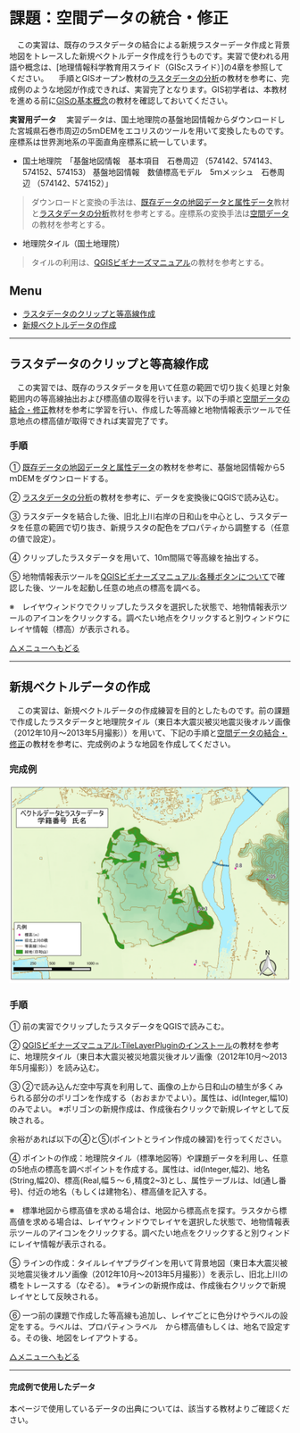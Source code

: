 # 課題：空間データの統合・修正
　この実習は、既存のラスタデータの結合による新規ラスターデータ作成と背景地図をトレースした新規ベクトルデータ作成を行うものです。実習で使われる用語や概念は、[地理情報科学教育用スライド（GIScスライド）]の4章を参照してください。
　手順とGISオープン教材の[ラスタデータの分析]の教材を参考に、完成例のような地図が作成できれば、実習完了となります。GIS初学者は、本教材を進める前に[GISの基本概念]の教材を確認しておいてください。

**実習用データ**
　実習データは、国土地理院の基盤地図情報からダウンロードした宮城県石巻市周辺の5ｍDEMをエコリスのツールを用いて変換したものです。座標系は世界測地系の平面直角座標系に統一しています。

* 国土地理院　「基盤地図情報　基本項目　石巻周辺 （574142、574143、574152、574153） 基盤地図情報　数値標高モデル　5ｍメッシュ　石巻周辺 （574142、574152）」
>ダウンロードと変換の手法は、[既存データの地図データと属性データ]教材と[ラスタデータの分析]教材を参考とする。座標系の変換手法は[空間データ]の教材を参考とする。

* 地理院タイル（国土地理院）
>タイルの利用は、[QGISビギナーズマニュアル]の教材を参考とする。


**Menu**
--------
- [ラスタデータのクリップと等高線作成](#ラスタデータのクリップと等高線作成)
- [新規ベクトルデータの作成](#新規ベクトルデータの作成)

-----------------

## <a name="ラスタデータのクリップと等高線作成"></a>ラスタデータのクリップと等高線作成
　この実習では、既存のラスタデータを用いて任意の範囲で切り抜く処理と対象範囲内の等高線抽出および標高値の取得を行います。以下の手順と[空間データの結合・修正]教材を参考に学習を行い、作成した等高線と地物情報表示ツールで任意地点の標高値が取得できれば実習完了です。

### 手順
① [既存データの地図データと属性データ]の教材を参考に、基盤地図情報から5ｍDEMをダウンロードする。

② [ラスタデータの分析]の教材を参考に、データを変換後にQGISで読み込む。

③ ラスタデータを結合した後、旧北上川右岸の日和山を中心とし、ラスタデータを任意の範囲で切り抜き、新規ラスタの配色をプロパティから調整する（任意の値で設定）。  

④ クリップしたラスタデータを用いて、10m間隔で等高線を抽出する。

⑤ 地物情報表示ツールを[QGISビギナーズマニュアル:各種ボタンについて]で確認した後、ツールを起動し任意の地点の標高を調べる。

※　レイヤウィンドウでクリップしたラスタを選択した状態で、地物情報表示ツールのアイコンをクリックする。調べたい地点をクリックすると別ウィンドウにレイヤ情報（標高）が表示される。

[△メニューへもどる]

--------

## <a name="新規ベクトルデータの作成"></a>新規ベクトルデータの作成
　この実習は、新規ベクトルデータの作成練習を目的としたものです。前の課題で作成したラスタデータと地理院タイル（東日本大震災被災地震災後オルソ画像（2012年10月～2013年5月撮影））を用いて、下記の手順と[空間データの結合・修正]の教材を参考に、完成例のような地図を作成してください。

### 完成例
![kadai](pic/10-1.png)

### 手順
① 前の実習でクリップしたラスタデータをQGISで読みこむ。

② [QGISビギナーズマニュアル:TileLayerPluginのインストール]の教材を参考に、地理院タイル（東日本大震災被災地震災後オルソ画像（2012年10月～2013年5月撮影））を読み込む。

③ ②で読み込んだ空中写真を利用して、画像の上から日和山の植生が多くみられる部分のポリゴンを作成する（おおまかでよい）。属性は、id(Integer,幅10)のみでよい。
※ポリゴンの新規作成は、作成後右クリックで新規レイヤとして反映される。

余裕があれば以下の④と⑤(ポイントとライン作成の練習)を行ってください。

④ ポイントの作成：地理院タイル（標準地図等）や課題データを利用し、任意の5地点の標高を調べポイントを作成する。属性は、id(Integer,幅2)、地名(String,幅20)、標高(Real,幅５〜６,精度2~3)とし、属性テーブルは、Id(通し番号)、付近の地名（もしくは建物名）、標高値を記入する。

※　標準地図から標高値を求める場合は、地図から標高点を探す。ラスタから標高値を求める場合は、レイヤウィンドウでレイヤを選択した状態で、地物情報表示ツールのアイコンをクリックする。調べたい地点をクリックすると別ウィンドにレイヤ情報が表示される。

⑤ ラインの作成：タイルレイヤプラグインを用いて背景地図（東日本大震災被災地震災後オルソ画像（2012年10月～2013年5月撮影））を表示し、旧北上川の橋をトレースする（なぞる）。
※ラインの新規作成は、作成後右クリックで新規レイヤとして反映される。

⑥ 一つ前の課題で作成した等高線も追加し、レイヤごとに色分けやラベルの設定をする。ラベルは、プロパティ＞ラベル　から標高値もしくは、地名で設定する。その後、地図をレイアウトする。

[△メニューへもどる]

--------

#### 完成例で使用したデータ
本ページで使用しているデータの出典については、該当する教材よりご確認ください。

[△メニューへもどる]:空間データ.md#menu
[作業メモ]:https://github.com/yamauchi-inochu/demo/blob/master/GISオープン教材/実習課題/作業メモ.md
[QGISビギナーズマニュアル]:../../QGISビギナーズマニュアル/QGISビギナーズマニュアル.md
[GRASSビギナーズマニュアル]:../../GRASSビギナーズマニュアル/GRASSビギナーズマニュアル.md
[GISの基本概念]:../../01_GISの基本概念/GISの基本概念.md
[既存データの地図データと属性データ]:../../07_既存データの地図データと属性データ/既存データの地図データと属性データ.md
[空間データ]:../../08_空間データ/空間データ.md
[空間データの結合・修正]:../../10_空間データの統合・修正/空間データの統合・修正.md
[視覚的伝達]:../../21_視覚的伝達/視覚的伝達.md
[政府統計局e-stat]:https://www.e-stat.go.jp/SG1/estat/eStatTopPortal.do
[国土数値情報]:http://nlftp.mlit.go.jp/ksj/
[基本的な空間解析]:../../11_基本的な空間解析/基本的な空間解析.md
[ネットワーク解析]:../../12_ネットワーク解析/ネットワーク解析.md
[領域解析]:../../13_領域解析/領域解析.md
[点データの解析]:../../14_点データの解析/点データの解析.md
[ラスタデータの分析]:../../15_ラスタデータの分析/ラスタデータの分析.md
[空間補間]:../../18_空間補間/空間補間.md
[QGISビギナーズマニュアル:各種ボタンについて]:../../QGISビギナーズマニュアル/QGISビギナーズマニュアル.md#各種ボタンについて
[QGISビギナーズマニュアル:TileLayerPluginのインストール]:../../QGISビギナーズマニュアル/QGISビギナーズマニュアル.md#tilelayerpluginのインストール
